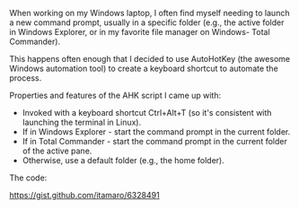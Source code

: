 When working on my Windows laptop,
I often find myself needing to launch a new command prompt,
usually in a specific folder
(e.g., the active folder in Windows Explorer,
or in my favorite file manager on Windows- Total Commander).

This happens often enough that I decided to use AutoHotKey
(the awesome Windows automation tool)
to create a keyboard shortcut to automate the process.

Properties and features of the AHK script I came up with:

- Invoked with a keyboard shortcut Ctrl+Alt+T
  (so it's consistent with launching the terminal in Linux).
- If in Windows Explorer -
  start the command prompt in the current folder.
- If in Total Commander -
  start the command prompt in the current folder of the active pane.
- Otherwise, use a default folder (e.g., the home folder).

The code:

https://gist.github.com/itamaro/6328491

